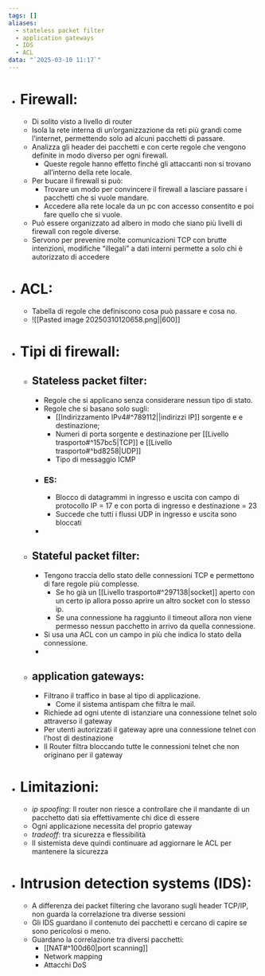 ```yaml
---
tags: []
aliases:
  - stateless packet filter
  - application gateways
  - IDS
  - ACL
data: "`2025-03-10 11:17`"
---
```

- # Firewall:
	- Di solito visto a livello di router 
	- Isola la rete interna di un’organizzazione da reti più grandi come l’internet, permettendo solo ad alcuni pacchetti di passare.
	- Analizza gli header dei pacchetti e con certe regole che vengono definite in modo diverso per ogni firewall.
		- Queste regole hanno effetto finché gli attaccanti non si trovano all’interno della rete locale.
	- Per bucare il firewall si può:
		- Trovare un modo per convincere il firewall a lasciare passare i pacchetti che si vuole mandare.
		- Accedere alla rete locale da un pc con accesso consentito e poi fare quello che si vuole.
	- Può essere organizzato ad albero in modo che siano più livelli di firewall con regole diverse.
	- Servono per prevenire molte comunicazioni TCP con brutte intenzioni, modifiche “illegali” a dati interni  permette a solo chi è autorizzato di accedere
- # ACL:
	- Tabella di regole che definiscono cosa può passare e cosa no. 
	- ![[Pasted image 20250310120658.png||600]]
- # Tipi di firewall:
	- ## Stateless packet filter:
		- Regole che si applicano senza considerare nessun tipo di stato.
		- Regole che si basano solo sugli:
			- [[Indirizzamento IPv4#^789112||indirizzi IP]] sorgente e e destinazione;
			- Numeri di porta sorgente e destinazione per [[Livello trasporto#^157bc5|TCP]] e [[Livello trasporto#^bd8258|UDP]]
			- Tipo di messaggio ICMP 
		- ### ES:
			- Blocco di datagrammi in ingresso e uscita con campo di protocollo IP = 17 e con porta di ingresso e destinazione = 23
			- Succede che tutti i flussi UDP in ingresso e uscita sono bloccati
		- 
	- ## Stateful packet filter:
		- Tengono traccia dello stato delle connessioni TCP e permettono di fare regole più complesse.
			- Se ho già un [[Livello trasporto#^297138|socket]] aperto con un certo ip allora posso aprire un altro socket con lo stesso ip.
			- Se una connessione ha raggiunto il timeout allora non viene permesso nessun pacchetto in arrivo da quella connessione. 
		- Si usa una ACL con un campo in più che indica lo stato della connessione. 
		- 
	- ## application gateways:
		- Filtrano il traffico in base al tipo di applicazione.
			- Come il sistema antispam che filtra le mail.
		- Richiede ad ogni utente di istanziare una connessione telnet solo attraverso il gateway
		- Per utenti autorizzati il gateway apre una connessione telnet con l’host di destinazione
		- Il Router filtra bloccando tutte le connessioni telnet che non originano per il gateway
- # Limitazioni:
	- _ip spoofing_: Il router non riesce a controllare che il mandante di un pacchetto dati sia effettivamente chi dice di essere 
	- Ogni applicazione necessita del proprio gateway
	- _tradeoff_: tra sicurezza e flessibilità 
	- Il sistemista deve quindi continuare ad aggiornare le ACL per mantenere la sicurezza
- # Intrusion detection systems (IDS):
	- A differenza dei packet filtering che lavorano sugli header TCP/IP, non guarda la correlazione tra diverse sessioni
	- Gli IDS guardano il contenuto dei pacchetti e cercano di capire se sono pericolosi o meno.
	- Guardano la correlazione tra diversi pacchetti:
		- [[NAT#^100d60|port scanning]] 
		- Network mapping
		- Attacchi DoS 